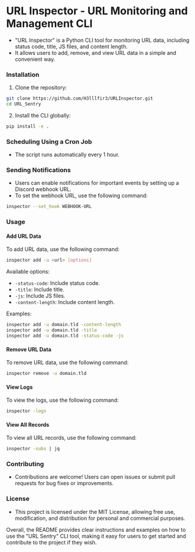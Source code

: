 # URL Inspector - URL Monitoring and Management CLI

- "URL Inspector" is a Python CLI tool for monitoring URL data, including status code, title, JS files, and content length.
- It allows users to add, remove, and view URL data in a simple and convenient way.

### Installation

1. Clone the repository:

```bash
git clone https://github.com/H3lllfir3/URLInspector.git
cd URL_Sentry
```

2. Install the CLI globally:

```bash
pip install -e .
```

### Scheduling Using a Cron Job

- The script runs automatically every 1 hour.

### Sending Notifications

- Users can enable notifications for important events by setting up a Discord webhook URL.
- To set the webhook URL, use the following command:

```bash
inspector --set_hook WEBHOOK-URL
```

### Usage

#### Add URL Data

To add URL data, use the following command:

```bash
inspector add -u <url> [options]
```

Available options:
- `-status-code`: Include status code.
- `-title`: Include title.
- `-js`: Include JS files.
- `-content-length`: Include content length.

Examples:

```bash
inspector add -u domain.tld -content-length
inspector add -u domain.tld -title
inspector add -u domain.tld -status-code -js
```

#### Remove URL Data

To remove URL data, use the following command:

```bash
inspector remove -u domain.tld
```

#### View Logs

To view the logs, use the following command:

```bash
inspector -logs
```

#### View All Records

To view all URL records, use the following command:

```bash
inspector -subs | jq
```

### Contributing

- Contributions are welcome! Users can open issues or submit pull requests for bug fixes or improvements.

### License

- This project is licensed under the MIT License, allowing free use, modification, and distribution for personal and commercial purposes.

Overall, the README provides clear instructions and examples on how to use the "URL Sentry" CLI tool, making it easy for users to get started and contribute to the project if they wish.